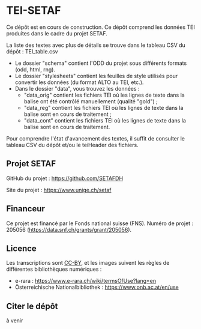 # TEI-SETAF

Ce dépôt est en cours de construction.
Ce dépôt comprend les données TEI produites dans le cadre du projet SETAF.

La liste des textes avec plus de détails se trouve dans le tableau CSV du dépôt : TEI_table.csv

- Le dossier "schema" contient l'ODD du projet sous différents formats (odd, html, rng).
- Le dossier "stylesheets" contient les feuilles de style utilisés pour convertir les données (du format ALTO au TEI, etc.).
- Dans le dossier "data", vous trouvez les données :
  - "data_orig" contient les fichiers TEI où les lignes de texte dans la balise <orig> ont été contrôlé manuellement (qualité "gold") ;
  - "data_reg" contient les fichiers TEI où les lignes de texte dans la balise <reg type="intermediary"> sont en cours de traitement ;
  - "data_cont" contient les fichiers TEI où les lignes de texte dans la balise <reg type="contemporary"> sont en cours de traitement.

Pour comprendre l'état d'avancement des textes, il suffit de consulter le tableau CSV du dépôt et/ou le teiHeader des fichiers.


## Projet SETAF

GitHub du projet : https://github.com/SETAFDH 

Site du projet : https://www.unige.ch/setaf


## Financeur

Ce projet est financé par le Fonds national suisse (FNS). Numéro de projet : 205056 (https://data.snf.ch/grants/grant/205056).


## Licence

Les transcriptions sont [CC-BY](https://creativecommons.org/licenses/by/4.0), et les images suivent les règles de différentes bibliothèques numériques :
- e-rara : https://www.e-rara.ch/wiki/termsOfUse?lang=en
- Österreichische Nationalbibliothek : https://www.onb.ac.at/en/use


## Citer le dépôt

à venir
